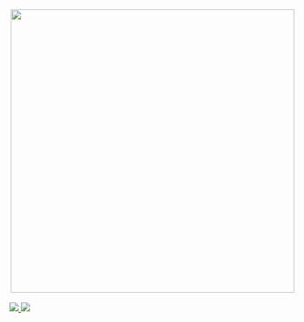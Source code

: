 <div align="center">
  <img align="center" src="https://i.imgur.com/8roCTfJ.png" width="500">
</div>


<br>
<a href="mailto:biancalpiva@gmail.com" target="_blank">
  <img src="https://img.shields.io/badge/Gmail-F62038?style=for-the-badge&logo=gmail&logoColor=white" target="_blank">
</a>
<img src="https://github-readme-stats.vercel.app/api/top-langs/?username=SEU_USUARIO&layout=compact&title_color=F62038&text_color=ffffff&bg_color=000000&border_color=F62038" />

